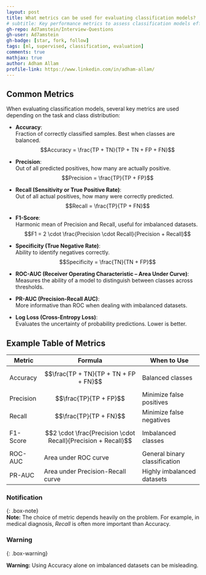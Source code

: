 ```yaml
--- 
layout: post
title: What metrics can be used for evaluating classification models?
# subtitle: Key performance metrics to assess classification models effectively
gh-repo: Ad7amstein/Interview-Questions
gh-user: Ad7amstein
gh-badge: [star, fork, follow]
tags: [ml, supervised, classification, evaluation]
comments: true
mathjax: true
author: Adham Allam
profile-link: https://www.linkedin.com/in/adham-allam/
--- 
```


## Common Metrics  

When evaluating classification models, several key metrics are used depending on the task and class distribution:  

- **Accuracy**:  
  Fraction of correctly classified samples. Best when classes are balanced.  
  $$Accuracy = \frac{TP + TN}{TP + TN + FP + FN}$$  

- **Precision**:  
  Out of all predicted positives, how many are actually positive.  
  $$Precision = \frac{TP}{TP + FP}$$  

- **Recall (Sensitivity or True Positive Rate)**:  
  Out of all actual positives, how many were correctly predicted.  
  $$Recall = \frac{TP}{TP + FN}$$  

- **F1-Score**:  
  Harmonic mean of Precision and Recall, useful for imbalanced datasets.  
  $$F1 = 2 \cdot \frac{Precision \cdot Recall}{Precision + Recall}$$  

- **Specificity (True Negative Rate)**:  
  Ability to identify negatives correctly.  
  $$Specificity = \frac{TN}{TN + FP}$$  

- **ROC-AUC (Receiver Operating Characteristic – Area Under Curve)**:  
  Measures the ability of a model to distinguish between classes across thresholds.  

- **PR-AUC (Precision-Recall AUC)**:  
  More informative than ROC when dealing with imbalanced datasets.  

- **Log Loss (Cross-Entropy Loss)**:  
  Evaluates the uncertainty of probability predictions. Lower is better.  

## Example Table of Metrics  

| Metric       | Formula                              | When to Use |
|--------------|--------------------------------------|-------------|
| Accuracy     | $$\frac{TP + TN}{TP + TN + FP + FN}$$  | Balanced classes |
| Precision    | $$\frac{TP}{TP + FP}$$              | Minimize false positives |
| Recall       | $$\frac{TP}{TP + FN}$$              | Minimize false negatives |
| F1-Score     | $$2 \cdot \frac{Precision \cdot Recall}{Precision + Recall}$$   | Imbalanced classes |
| ROC-AUC      | Area under ROC curve                | General binary classification |
| PR-AUC       | Area under Precision-Recall curve   | Highly imbalanced datasets |

### Notification  

{: .box-note}  
**Note:** The choice of metric depends heavily on the problem. For example, in medical diagnosis, *Recall* is often more important than Accuracy.  

### Warning  

{: .box-warning}  

**Warning:** Using Accuracy alone on imbalanced datasets can be misleading.
